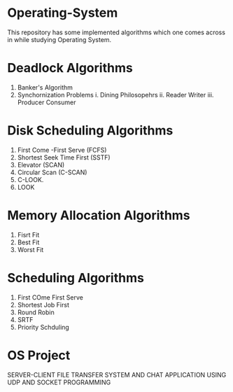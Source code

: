 # Operating-System

This repository has some implemented algorithms which one comes across in while studying Operating System.

# Deadlock Algorithms
  1) Banker's Algorithm
  2) Synchornization Problems
    i. Dining Philosopehrs
    ii. Reader Writer
    iii. Producer Consumer
# Disk Scheduling Algorithms
  1. First Come -First Serve (FCFS) 
  2. Shortest Seek Time First (SSTF) 
  3. Elevator (SCAN) 
  4. Circular Scan (C-SCAN) 
  5. C-LOOK.
  6. LOOK
# Memory Allocation Algorithms 
  1. Fisrt Fit
  2. Best Fit
  3. Worst Fit
# Scheduling Algorithms
  1. First COme First Serve
  2. Shortest Job First
  3. Round Robin
  4. SRTF
  5. Priority Schduling
 # OS Project
  SERVER-CLIENT FILE TRANSFER SYSTEM AND CHAT APPLICATION USING UDP AND SOCKET PROGRAMMING
